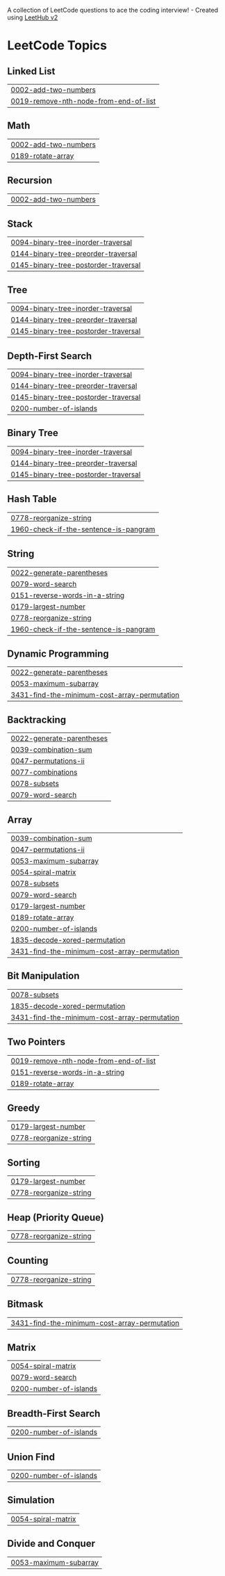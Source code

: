 A collection of LeetCode questions to ace the coding interview! - Created using [LeetHub v2](https://github.com/arunbhardwaj/LeetHub-2.0)
<!---LeetCode Topics Start-->
# LeetCode Topics
## Linked List
|  |
| ------- |
| [0002-add-two-numbers](https://github.com/tvedhanayaki/leetcode/tree/master/0002-add-two-numbers) |
| [0019-remove-nth-node-from-end-of-list](https://github.com/tvedhanayaki/leetcode/tree/master/0019-remove-nth-node-from-end-of-list) |
## Math
|  |
| ------- |
| [0002-add-two-numbers](https://github.com/tvedhanayaki/leetcode/tree/master/0002-add-two-numbers) |
| [0189-rotate-array](https://github.com/tvedhanayaki/leetcode/tree/master/0189-rotate-array) |
## Recursion
|  |
| ------- |
| [0002-add-two-numbers](https://github.com/tvedhanayaki/leetcode/tree/master/0002-add-two-numbers) |
## Stack
|  |
| ------- |
| [0094-binary-tree-inorder-traversal](https://github.com/tvedhanayaki/leetcode/tree/master/0094-binary-tree-inorder-traversal) |
| [0144-binary-tree-preorder-traversal](https://github.com/tvedhanayaki/leetcode/tree/master/0144-binary-tree-preorder-traversal) |
| [0145-binary-tree-postorder-traversal](https://github.com/tvedhanayaki/leetcode/tree/master/0145-binary-tree-postorder-traversal) |
## Tree
|  |
| ------- |
| [0094-binary-tree-inorder-traversal](https://github.com/tvedhanayaki/leetcode/tree/master/0094-binary-tree-inorder-traversal) |
| [0144-binary-tree-preorder-traversal](https://github.com/tvedhanayaki/leetcode/tree/master/0144-binary-tree-preorder-traversal) |
| [0145-binary-tree-postorder-traversal](https://github.com/tvedhanayaki/leetcode/tree/master/0145-binary-tree-postorder-traversal) |
## Depth-First Search
|  |
| ------- |
| [0094-binary-tree-inorder-traversal](https://github.com/tvedhanayaki/leetcode/tree/master/0094-binary-tree-inorder-traversal) |
| [0144-binary-tree-preorder-traversal](https://github.com/tvedhanayaki/leetcode/tree/master/0144-binary-tree-preorder-traversal) |
| [0145-binary-tree-postorder-traversal](https://github.com/tvedhanayaki/leetcode/tree/master/0145-binary-tree-postorder-traversal) |
| [0200-number-of-islands](https://github.com/tvedhanayaki/leetcode/tree/master/0200-number-of-islands) |
## Binary Tree
|  |
| ------- |
| [0094-binary-tree-inorder-traversal](https://github.com/tvedhanayaki/leetcode/tree/master/0094-binary-tree-inorder-traversal) |
| [0144-binary-tree-preorder-traversal](https://github.com/tvedhanayaki/leetcode/tree/master/0144-binary-tree-preorder-traversal) |
| [0145-binary-tree-postorder-traversal](https://github.com/tvedhanayaki/leetcode/tree/master/0145-binary-tree-postorder-traversal) |
## Hash Table
|  |
| ------- |
| [0778-reorganize-string](https://github.com/tvedhanayaki/leetcode/tree/master/0778-reorganize-string) |
| [1960-check-if-the-sentence-is-pangram](https://github.com/tvedhanayaki/leetcode/tree/master/1960-check-if-the-sentence-is-pangram) |
## String
|  |
| ------- |
| [0022-generate-parentheses](https://github.com/tvedhanayaki/leetcode/tree/master/0022-generate-parentheses) |
| [0079-word-search](https://github.com/tvedhanayaki/leetcode/tree/master/0079-word-search) |
| [0151-reverse-words-in-a-string](https://github.com/tvedhanayaki/leetcode/tree/master/0151-reverse-words-in-a-string) |
| [0179-largest-number](https://github.com/tvedhanayaki/leetcode/tree/master/0179-largest-number) |
| [0778-reorganize-string](https://github.com/tvedhanayaki/leetcode/tree/master/0778-reorganize-string) |
| [1960-check-if-the-sentence-is-pangram](https://github.com/tvedhanayaki/leetcode/tree/master/1960-check-if-the-sentence-is-pangram) |
## Dynamic Programming
|  |
| ------- |
| [0022-generate-parentheses](https://github.com/tvedhanayaki/leetcode/tree/master/0022-generate-parentheses) |
| [0053-maximum-subarray](https://github.com/tvedhanayaki/leetcode/tree/master/0053-maximum-subarray) |
| [3431-find-the-minimum-cost-array-permutation](https://github.com/tvedhanayaki/leetcode/tree/master/3431-find-the-minimum-cost-array-permutation) |
## Backtracking
|  |
| ------- |
| [0022-generate-parentheses](https://github.com/tvedhanayaki/leetcode/tree/master/0022-generate-parentheses) |
| [0039-combination-sum](https://github.com/tvedhanayaki/leetcode/tree/master/0039-combination-sum) |
| [0047-permutations-ii](https://github.com/tvedhanayaki/leetcode/tree/master/0047-permutations-ii) |
| [0077-combinations](https://github.com/tvedhanayaki/leetcode/tree/master/0077-combinations) |
| [0078-subsets](https://github.com/tvedhanayaki/leetcode/tree/master/0078-subsets) |
| [0079-word-search](https://github.com/tvedhanayaki/leetcode/tree/master/0079-word-search) |
## Array
|  |
| ------- |
| [0039-combination-sum](https://github.com/tvedhanayaki/leetcode/tree/master/0039-combination-sum) |
| [0047-permutations-ii](https://github.com/tvedhanayaki/leetcode/tree/master/0047-permutations-ii) |
| [0053-maximum-subarray](https://github.com/tvedhanayaki/leetcode/tree/master/0053-maximum-subarray) |
| [0054-spiral-matrix](https://github.com/tvedhanayaki/leetcode/tree/master/0054-spiral-matrix) |
| [0078-subsets](https://github.com/tvedhanayaki/leetcode/tree/master/0078-subsets) |
| [0079-word-search](https://github.com/tvedhanayaki/leetcode/tree/master/0079-word-search) |
| [0179-largest-number](https://github.com/tvedhanayaki/leetcode/tree/master/0179-largest-number) |
| [0189-rotate-array](https://github.com/tvedhanayaki/leetcode/tree/master/0189-rotate-array) |
| [0200-number-of-islands](https://github.com/tvedhanayaki/leetcode/tree/master/0200-number-of-islands) |
| [1835-decode-xored-permutation](https://github.com/tvedhanayaki/leetcode/tree/master/1835-decode-xored-permutation) |
| [3431-find-the-minimum-cost-array-permutation](https://github.com/tvedhanayaki/leetcode/tree/master/3431-find-the-minimum-cost-array-permutation) |
## Bit Manipulation
|  |
| ------- |
| [0078-subsets](https://github.com/tvedhanayaki/leetcode/tree/master/0078-subsets) |
| [1835-decode-xored-permutation](https://github.com/tvedhanayaki/leetcode/tree/master/1835-decode-xored-permutation) |
| [3431-find-the-minimum-cost-array-permutation](https://github.com/tvedhanayaki/leetcode/tree/master/3431-find-the-minimum-cost-array-permutation) |
## Two Pointers
|  |
| ------- |
| [0019-remove-nth-node-from-end-of-list](https://github.com/tvedhanayaki/leetcode/tree/master/0019-remove-nth-node-from-end-of-list) |
| [0151-reverse-words-in-a-string](https://github.com/tvedhanayaki/leetcode/tree/master/0151-reverse-words-in-a-string) |
| [0189-rotate-array](https://github.com/tvedhanayaki/leetcode/tree/master/0189-rotate-array) |
## Greedy
|  |
| ------- |
| [0179-largest-number](https://github.com/tvedhanayaki/leetcode/tree/master/0179-largest-number) |
| [0778-reorganize-string](https://github.com/tvedhanayaki/leetcode/tree/master/0778-reorganize-string) |
## Sorting
|  |
| ------- |
| [0179-largest-number](https://github.com/tvedhanayaki/leetcode/tree/master/0179-largest-number) |
| [0778-reorganize-string](https://github.com/tvedhanayaki/leetcode/tree/master/0778-reorganize-string) |
## Heap (Priority Queue)
|  |
| ------- |
| [0778-reorganize-string](https://github.com/tvedhanayaki/leetcode/tree/master/0778-reorganize-string) |
## Counting
|  |
| ------- |
| [0778-reorganize-string](https://github.com/tvedhanayaki/leetcode/tree/master/0778-reorganize-string) |
## Bitmask
|  |
| ------- |
| [3431-find-the-minimum-cost-array-permutation](https://github.com/tvedhanayaki/leetcode/tree/master/3431-find-the-minimum-cost-array-permutation) |
## Matrix
|  |
| ------- |
| [0054-spiral-matrix](https://github.com/tvedhanayaki/leetcode/tree/master/0054-spiral-matrix) |
| [0079-word-search](https://github.com/tvedhanayaki/leetcode/tree/master/0079-word-search) |
| [0200-number-of-islands](https://github.com/tvedhanayaki/leetcode/tree/master/0200-number-of-islands) |
## Breadth-First Search
|  |
| ------- |
| [0200-number-of-islands](https://github.com/tvedhanayaki/leetcode/tree/master/0200-number-of-islands) |
## Union Find
|  |
| ------- |
| [0200-number-of-islands](https://github.com/tvedhanayaki/leetcode/tree/master/0200-number-of-islands) |
## Simulation
|  |
| ------- |
| [0054-spiral-matrix](https://github.com/tvedhanayaki/leetcode/tree/master/0054-spiral-matrix) |
## Divide and Conquer
|  |
| ------- |
| [0053-maximum-subarray](https://github.com/tvedhanayaki/leetcode/tree/master/0053-maximum-subarray) |
<!---LeetCode Topics End-->